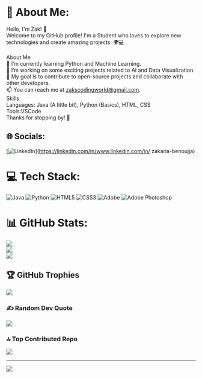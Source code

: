 # 💫 About Me:
Hello, I'm Zak! 👋<br>Welcome to my GitHub profile! I'm a Student who loves to explore new technologies and create amazing projects. 🌍💻<br><br>About Me<br>🌱 I’m currently learning Python and Machine Learning.<br>🔭 I’m working on some exciting projects related to AI and Data Visualization.<br>🎯 My goal is to contribute to open-source projects and collaborate with other developers.<br>📫 You can reach me at zakscodingworld@gmail.com.<br>Skills<br>Languages: Java (A little bit), Python (Basics), HTML, CSS<br>Tools:VSCode<br>Thanks for stopping by! 🌟


## 🌐 Socials:
[![LinkedIn](https://img.shields.io/badge/LinkedIn-%230077B5.svg?logo=linkedin&logoColor=white)](https://linkedin.com/in/www.linkedin.com/in/ zakaria-benoujja) 

# 💻 Tech Stack:
![Java](https://img.shields.io/badge/java-%23ED8B00.svg?style=for-the-badge&logo=openjdk&logoColor=white) ![Python](https://img.shields.io/badge/python-3670A0?style=for-the-badge&logo=python&logoColor=ffdd54) ![HTML5](https://img.shields.io/badge/html5-%23E34F26.svg?style=for-the-badge&logo=html5&logoColor=white) ![CSS3](https://img.shields.io/badge/css3-%231572B6.svg?style=for-the-badge&logo=css3&logoColor=white) ![Adobe](https://img.shields.io/badge/adobe-%23FF0000.svg?style=for-the-badge&logo=adobe&logoColor=white) ![Adobe Photoshop](https://img.shields.io/badge/adobe%20photoshop-%2331A8FF.svg?style=for-the-badge&logo=adobe%20photoshop&logoColor=white)
# 📊 GitHub Stats:
![](https://github-readme-stats.vercel.app/api?username=zakscodeworld&theme=dark&hide_border=false&include_all_commits=false&count_private=false)<br/>
![](https://github-readme-streak-stats.herokuapp.com/?user=zakscodeworld&theme=dark&hide_border=false)<br/>
![](https://github-readme-stats.vercel.app/api/top-langs/?username=zakscodeworld&theme=dark&hide_border=false&include_all_commits=false&count_private=false&layout=compact)

## 🏆 GitHub Trophies
![](https://github-profile-trophy.vercel.app/?username=zakscodeworld&theme=radical&no-frame=false&no-bg=true&margin-w=4)

### ✍️ Random Dev Quote
![](https://quotes-github-readme.vercel.app/api?type=horizontal&theme=radical)

### 🔝 Top Contributed Repo
![](https://github-contributor-stats.vercel.app/api?username=zakscodeworld&limit=5&theme=dark&combine_all_yearly_contributions=true)

---
[![](https://visitcount.itsvg.in/api?id=zakscodeworld&icon=0&color=0)](https://visitcount.itsvg.in)

<!-- Proudly created with GPRM ( https://gprm.itsvg.in ) -->
